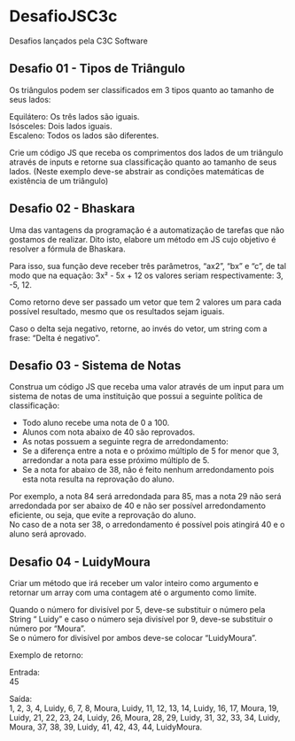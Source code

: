 # DesafioJSC3c
 Desafios lançados pela C3C Software

## Desafio 01 - Tipos de Triângulo

Os triângulos podem ser classificados em 3 tipos quanto ao tamanho de seus lados:  
  
Equilátero: Os três lados são iguais.  
Isósceles: Dois lados iguais.  
Escaleno: Todos os lados são diferentes.  
  
Crie um código JS que receba os comprimentos dos lados de um triângulo através de inputs e retorne sua classificação quanto ao tamanho de seus lados. (Neste exemplo deve-se abstrair as condições matemáticas de existência de um triângulo)  

## Desafio 02 - Bhaskara

Uma das vantagens da programação é a automatização de tarefas que não gostamos de realizar. Dito isto, elabore um método em JS cujo objetivo é resolver a fórmula de Bhaskara.  
  
Para isso, sua função deve receber três parâmetros, “ax2”, “bx” e “c”, de tal modo que na equação: 3x² - 5x + 12 os valores seriam respectivamente: 3, -5, 12.  
  
Como retorno deve ser passado um vetor que tem 2 valores um para cada possível resultado, mesmo que os resultados sejam iguais.  
  
Caso o delta seja negativo, retorne, ao invés do vetor, um string com a frase: “Delta é negativo”.  

## Desafio 03 - Sistema de Notas

Construa um código JS que receba uma valor através de um input para um sistema de notas de uma instituição que possui a seguinte política de classificação:  
  
* Todo aluno recebe uma nota de 0 a 100.  
* Alunos com nota abaixo de 40 são reprovados.  
* As notas possuem a seguinte regra de arredondamento:  
* Se a diferença entre a nota e o próximo múltiplo de 5 for menor que 3, arredondar a nota para esse próximo múltiplo de 5.  
* Se a nota for abaixo de 38, não é feito nenhum arredondamento pois esta nota resulta na reprovação do aluno.  
  
Por exemplo, a nota 84 será arredondada para 85, mas a nota 29 não será arredondada por ser abaixo de 40 e não ser possível arredondamento eficiente, ou seja, que evite a reprovação do aluno.  
No caso de a nota ser 38, o arredondamento é possível pois atingirá 40 e o aluno será aprovado.  

## Desafio 04 - LuidyMoura

Criar um método que irá receber um valor inteiro como argumento e retornar um array com uma contagem até o argumento como limite.  
  
Quando o número for divisível por 5, deve-se substituir o número pela String “ Luidy” e caso o número seja divisível por 9, deve-se substituir o número por “Moura”.  
Se o número for divisível por ambos deve-se colocar “LuidyMoura”.  
  
Exemplo de retorno:  
  
Entrada:  
45  
  
Saída:  
1, 2, 3, 4, Luidy, 6, 7, 8, Moura, Luidy, 11, 12, 13, 14, Luidy, 16, 17, Moura, 19, Luidy, 21, 22, 23, 24, Luidy, 26, Moura, 28, 29, Luidy, 31, 32, 33, 34, Luidy, Moura, 37, 38, 39, Luidy, 41, 42, 43, 44, LuidyMoura.
